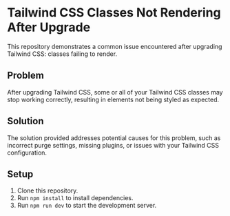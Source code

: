 # Tailwind CSS Classes Not Rendering After Upgrade

This repository demonstrates a common issue encountered after upgrading Tailwind CSS: classes failing to render.

## Problem

After upgrading Tailwind CSS, some or all of your Tailwind CSS classes may stop working correctly, resulting in elements not being styled as expected.

## Solution

The solution provided addresses potential causes for this problem, such as incorrect purge settings, missing plugins, or issues with your Tailwind CSS configuration.

## Setup

1. Clone this repository.
2. Run `npm install` to install dependencies.
3. Run `npm run dev` to start the development server.